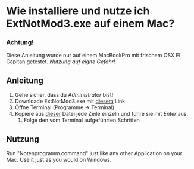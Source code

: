 # Wie installiere und nutze ich ExtNotMod3.exe auf einem Mac?

### Achtung!
Diese Anleitung wurde nur auf einem MacBookPro mit frischem OSX El Capitan getestet.
*Nutzung auf eigne Gefahr!*

## Anleitung
1. Gehe sicher, dass du *Administrator* bist!
2. Downloade ExtNotMod3.exe mit [diesem](https://www.svws.nrw.de/fileadmin/user_upload/Module/ExtNotMod3.exe) Link
3. Öffne Terminal (Programme -> Terminal)
4. Kopiere aus [dieser](https://github.com/noahbiederbeck/extnotmod3formac/blob/master/script.command) Datei jede Zeile einzeln und führe sie mit *Enter* aus.
    1. Folge den vom Terminal aufgeführten Schritten

## Nutzung
Run "Notenprogramm.command" just like any other Application on your Mac. Use it just as you would on Windows.
